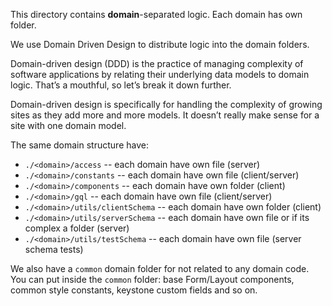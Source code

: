 This directory contains **domain**-separated logic. Each domain has own folder. 

We use Domain Driven Design to distribute logic into the domain folders.

Domain-driven design (DDD) is the practice of managing complexity of software applications 
by relating their underlying data models to domain logic. That’s a mouthful, 
so let’s break it down further.

Domain-driven design is specifically for handling the complexity of growing sites 
as they add more and more models. It doesn’t really make sense for 
a site with one domain model.

The same domain structure have:
 - `./<domain>/access` -- each domain have own file (server)
 - `./<domain>/constants` -- each domain have own file (client/server)
 - `./<domain>/components` -- each domain have own folder (client)
 - `./<domain>/gql` -- each domain have own file (client/server)
 - `./<domain>/utils/clientSchema` -- each domain have own folder (client)
 - `./<domain>/utils/serverSchema` -- each domain have own file or if its complex a folder (server)
 - `./<domain>/utils/testSchema` -- each domain have own file (server schema tests)

We also have a `common` domain folder for not related to any domain code. 
You can put inside the `common` folder: base Form/Layout components,
common style constants, keystone custom fields and so on.
